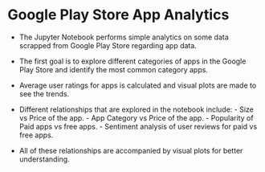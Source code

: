 # Google Play Store App Analytics

- The Jupyter Notebook performs simple analytics on some data scrapped from Google Play Store regarding app data.
- The first goal is to explore different categories of apps in the Google Play Store and identify the most common category apps.
- Average user ratings for apps is calculated and visual plots are made to see the trends.
- Different relationships that are explored in the notebook include: - Size vs Price of the app. - App Category vs Price of the app. - Popularity of Paid apps vs free apps. - Sentiment analysis of user reviews for paid vs free apps.

- All of these relationships are accompanied by visual plots for better understanding.
